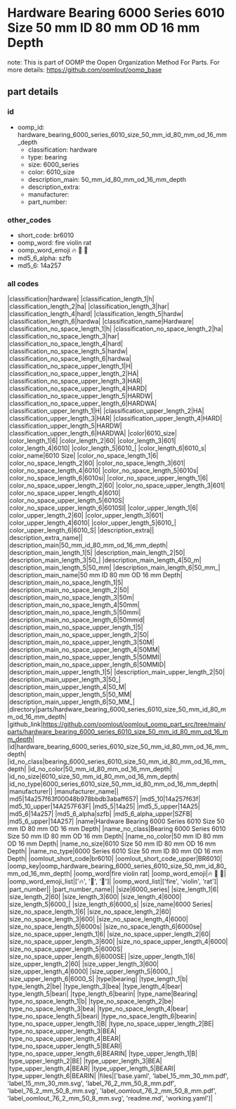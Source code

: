 # Hardware Bearing 6000 Series 6010 Size 50 mm ID 80 mm OD 16 mm Depth  

note: This is part of OOMP the Oopen Organization Method For Parts. For more details: https://github.com/oomlout/oomp_base

##  part details





### id
* oomp_id: hardware_bearing_6000_series_6010_size_50_mm_id_80_mm_od_16_mm_depth
  * classification: hardware
  * type: bearing
  * size: 6000_series
  * color: 6010_size
  * description_main: 50_mm_id_80_mm_od_16_mm_depth
  * description_extra: 
  * manufacturer: 
  * part_number: 

### other_codes
* short_code: br6010
* oomp_word: fire violin rat
* oomp_word_emoji :fire: :violin: :rat:
* md5_6_alpha: szfb
* md5_6: 14a257

### all codes 
|classification|hardware|
|classification_length_1|h|
|classification_length_2|ha|
|classification_length_3|har|
|classification_length_4|hard|
|classification_length_5|hardw|
|classification_length_6|hardwa|
|classification_name|Hardware|
|classification_no_space_length_1|h|
|classification_no_space_length_2|ha|
|classification_no_space_length_3|har|
|classification_no_space_length_4|hard|
|classification_no_space_length_5|hardw|
|classification_no_space_length_6|hardwa|
|classification_no_space_upper_length_1|H|
|classification_no_space_upper_length_2|HA|
|classification_no_space_upper_length_3|HAR|
|classification_no_space_upper_length_4|HARD|
|classification_no_space_upper_length_5|HARDW|
|classification_no_space_upper_length_6|HARDWA|
|classification_upper_length_1|H|
|classification_upper_length_2|HA|
|classification_upper_length_3|HAR|
|classification_upper_length_4|HARD|
|classification_upper_length_5|HARDW|
|classification_upper_length_6|HARDWA|
|color|6010_size|
|color_length_1|6|
|color_length_2|60|
|color_length_3|601|
|color_length_4|6010|
|color_length_5|6010_|
|color_length_6|6010_s|
|color_name|6010 Size|
|color_no_space_length_1|6|
|color_no_space_length_2|60|
|color_no_space_length_3|601|
|color_no_space_length_4|6010|
|color_no_space_length_5|6010s|
|color_no_space_length_6|6010si|
|color_no_space_upper_length_1|6|
|color_no_space_upper_length_2|60|
|color_no_space_upper_length_3|601|
|color_no_space_upper_length_4|6010|
|color_no_space_upper_length_5|6010S|
|color_no_space_upper_length_6|6010SI|
|color_upper_length_1|6|
|color_upper_length_2|60|
|color_upper_length_3|601|
|color_upper_length_4|6010|
|color_upper_length_5|6010_|
|color_upper_length_6|6010_S|
|description_extra||
|description_extra_name||
|description_main|50_mm_id_80_mm_od_16_mm_depth|
|description_main_length_1|5|
|description_main_length_2|50|
|description_main_length_3|50_|
|description_main_length_4|50_m|
|description_main_length_5|50_mm|
|description_main_length_6|50_mm_|
|description_main_name|50 mm ID 80 mm OD 16 mm Depth|
|description_main_no_space_length_1|5|
|description_main_no_space_length_2|50|
|description_main_no_space_length_3|50m|
|description_main_no_space_length_4|50mm|
|description_main_no_space_length_5|50mmi|
|description_main_no_space_length_6|50mmid|
|description_main_no_space_upper_length_1|5|
|description_main_no_space_upper_length_2|50|
|description_main_no_space_upper_length_3|50M|
|description_main_no_space_upper_length_4|50MM|
|description_main_no_space_upper_length_5|50MMI|
|description_main_no_space_upper_length_6|50MMID|
|description_main_upper_length_1|5|
|description_main_upper_length_2|50|
|description_main_upper_length_3|50_|
|description_main_upper_length_4|50_M|
|description_main_upper_length_5|50_MM|
|description_main_upper_length_6|50_MM_|
|directory|parts/hardware_bearing_6000_series_6010_size_50_mm_id_80_mm_od_16_mm_depth|
|github_link|https://github.com/oomlout/oomlout_oomp_part_src/tree/main/parts/hardware_bearing_6000_series_6010_size_50_mm_id_80_mm_od_16_mm_depth|
|id|hardware_bearing_6000_series_6010_size_50_mm_id_80_mm_od_16_mm_depth|
|id_no_class|bearing_6000_series_6010_size_50_mm_id_80_mm_od_16_mm_depth|
|id_no_color|50_mm_id_80_mm_od_16_mm_depth|
|id_no_size|6010_size_50_mm_id_80_mm_od_16_mm_depth|
|id_no_type|6000_series_6010_size_50_mm_id_80_mm_od_16_mm_depth|
|manufacturer||
|manufacturer_name||
|md5|14a257f63f00048b978bbdb3abaff657|
|md5_10|14a257f63f|
|md5_10_upper|14A257F63F|
|md5_5|14a25|
|md5_5_upper|14A25|
|md5_6|14a257|
|md5_6_alpha|szfb|
|md5_6_alpha_upper|SZFB|
|md5_6_upper|14A257|
|name|Hardware Bearing 6000 Series 6010 Size 50 mm ID 80 mm OD 16 mm Depth|
|name_no_class|Bearing 6000 Series 6010 Size 50 mm ID 80 mm OD 16 mm Depth|
|name_no_color|50 mm ID 80 mm OD 16 mm Depth|
|name_no_size|6010 Size 50 mm ID 80 mm OD 16 mm Depth|
|name_no_type|6000 Series 6010 Size 50 mm ID 80 mm OD 16 mm Depth|
|oomlout_short_code|br6010|
|oomlout_short_code_upper|BR6010|
|oomp_key|oomp_hardware_bearing_6000_series_6010_size_50_mm_id_80_mm_od_16_mm_depth|
|oomp_word|fire violin rat|
|oomp_word_emoji|:fire: :violin: :rat:|
|oomp_word_emoji_list|[':fire:', ':violin:', ':rat:']|
|oomp_word_list|['fire', 'violin', 'rat']|
|part_number||
|part_number_name||
|size|6000_series|
|size_length_1|6|
|size_length_2|60|
|size_length_3|600|
|size_length_4|6000|
|size_length_5|6000_|
|size_length_6|6000_s|
|size_name|6000 Series|
|size_no_space_length_1|6|
|size_no_space_length_2|60|
|size_no_space_length_3|600|
|size_no_space_length_4|6000|
|size_no_space_length_5|6000s|
|size_no_space_length_6|6000se|
|size_no_space_upper_length_1|6|
|size_no_space_upper_length_2|60|
|size_no_space_upper_length_3|600|
|size_no_space_upper_length_4|6000|
|size_no_space_upper_length_5|6000S|
|size_no_space_upper_length_6|6000SE|
|size_upper_length_1|6|
|size_upper_length_2|60|
|size_upper_length_3|600|
|size_upper_length_4|6000|
|size_upper_length_5|6000_|
|size_upper_length_6|6000_S|
|type|bearing|
|type_length_1|b|
|type_length_2|be|
|type_length_3|bea|
|type_length_4|bear|
|type_length_5|beari|
|type_length_6|bearin|
|type_name|Bearing|
|type_no_space_length_1|b|
|type_no_space_length_2|be|
|type_no_space_length_3|bea|
|type_no_space_length_4|bear|
|type_no_space_length_5|beari|
|type_no_space_length_6|bearin|
|type_no_space_upper_length_1|B|
|type_no_space_upper_length_2|BE|
|type_no_space_upper_length_3|BEA|
|type_no_space_upper_length_4|BEAR|
|type_no_space_upper_length_5|BEARI|
|type_no_space_upper_length_6|BEARIN|
|type_upper_length_1|B|
|type_upper_length_2|BE|
|type_upper_length_3|BEA|
|type_upper_length_4|BEAR|
|type_upper_length_5|BEARI|
|type_upper_length_6|BEARIN|
|files|['base.yaml', 'label_15_mm_30_mm.pdf', 'label_15_mm_30_mm.svg', 'label_76_2_mm_50_8_mm.pdf', 'label_76_2_mm_50_8_mm.svg', 'label_oomlout_76_2_mm_50_8_mm.pdf', 'label_oomlout_76_2_mm_50_8_mm.svg', 'readme.md', 'working.yaml']|
